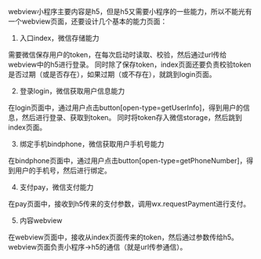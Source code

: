webview小程序主要内容是h5，但是h5又需要小程序的一些能力，所以不能光有一个webview页面，还要设计几个基本的能力页面：

1. 入口index，微信存储能力

需要微信保存用户的token，在每次启动时读取、校验，然后通过url传给webview中的h5进行登录。
同时除了保存token，index页面还要负责校验token是否过期（或是否存在），如果过期（或不存在），就跳到login页面。

2. 登录login，微信获取用户信息能力

在login页面中，通过用户点击button[open-type=getUserInfo]，得到用户的信息，然后进行登录、获取到token。
同时将token存入微信storage，然后跳到index页面。

3. 绑定手机bindphone，微信获取用户手机号能力

在bindphone页面中，通过用户点击button[open-type=getPhoneNumber]，得到用户的手机号，然后进行绑定。

4. 支付pay，微信支付能力

在pay页面中，接收到h5传来的支付参数，调用wx.requestPayment进行支付。

5. 内容webview

在webview页面中，接收从index页面传来的token，然后通过参数传给h5。
webview页面负责小程序->h5的通信（就是url传参通信）。